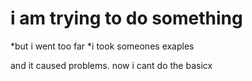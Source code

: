 # i am trying to do something

*but i went too far 
*i took someones exaples 

and it caused problems. now i cant do the basicx